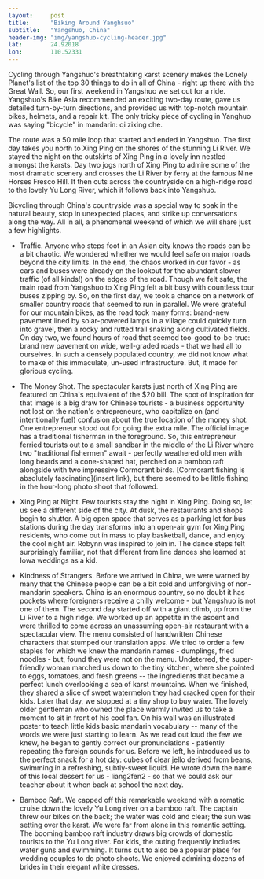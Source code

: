 ```yaml
---
layout: 	post
title:  	"Biking Around Yanghsuo"
subtitle:   "Yangshuo, China"
header-img: "img/yangshuo-cycling-header.jpg"
lat: 		24.92018
lon: 		110.52331
---
```


Cycling through Yangshuo's breathtaking karst scenery makes the Lonely Planet's list of the top 30 things to do in all of China - right up there with the Great Wall.  So, our first weekend in Yangshuo we set out for a ride. Yangshuo's Bike Asia recommended an exciting two-day route, gave us detailed turn-by-turn directions, and provided us with top-notch mountain bikes, helmets, and a repair kit. The only tricky piece of cycling in Yanghuo was saying "bicycle" in mandarin: qi zixing che. 

The route was a 50 mile loop that started and ended in Yangshuo. The first day takes you north to Xing Ping on the shores of the stunning Li River. We stayed the night on the outskirts of Xing Ping in a lovely inn nestled amongst the karsts. Day two jogs north of Xing Ping to admire some of the most dramatic scenery and crosses the Li River by ferry at the famous Nine Horses Fresco Hill.  It then cuts across the countryside on a high-ridge road to the lovely Yu Long River, which it follows back into Yangshuo. 

Bicycling through China's countryside was a special way to soak in the natural beauty, stop in unexpected places, and strike up conversations along the way.  All in all, a phenomenal weekend of which we will share just a few highlights.

 - Traffic. Anyone who steps foot in an Asian city knows the roads can be a bit chaotic. We wondered whether we would feel safe on major roads beyond the city limits. In the end, the chaos worked in our favor - as cars and buses were already on the lookout for the abundant slower traffic (of all kinds!) on the edges of the road.  Though we felt safe, the main road from Yangshuo to Xing Ping felt a bit busy with countless tour buses zipping by. So, on the first day, we took a chance on a network of smaller country roads that seemed to run in parallel.  We were grateful for our mountain bikes, as the road took many forms: brand-new pavement lined by solar-powered lamps in a village could quickly turn into gravel, then a rocky and rutted trail snaking along cultivated fields.  On day two, we found hours of road that seemed too-good-to-be-true: brand new pavement on wide, well-graded roads - that we had all to ourselves. In such a densely populated country, we did not know what to make of this immaculate, un-used infrastructure. But, it made for glorious cycling. 

 - The Money Shot.  The spectacular karsts just north of Xing Ping are featured on China's equivalent of the $20 bill. The spot of inspiration for that image is a big draw for Chinese tourists - a business opportunity not lost on the nation's entrepreneurs, who capitalize on (and intentionally fuel) confusion about the true location of the money shot.  One entrepreneur stood out for going the extra mile.  The official image has a traditional fisherman in the foreground. So, this entrepreneur ferried tourists out to a small sandbar in the middle of the Li River where two "traditional fishermen" await - perfectly weathered old men with long beards and a cone-shaped hat, perched on a bamboo raft alongside with two impressive Cormorant birds. [Cormorant fishing is absolutely fascinating](insert link), but there seemed to be little fishing in the hour-long photo shoot that followed.

 - Xing Ping at Night. Few tourists stay the night in Xing Ping. Doing so, let us see a different side of the city. At dusk, the restaurants and shops begin to shutter. A big open space that serves as a parking lot for bus stations during the day transforms into an open-air gym for Xing Ping residents, who come out in mass to play basketball, dance, and enjoy the cool night air. Robynn was inspired to join in. The dance steps felt surprisingly familiar, not that different from line dances she learned at Iowa weddings as a kid.

 - Kindness of Strangers. Before we arrived in China, we were warned by many that the Chinese people can be a bit cold and unforgiving of non-mandarin speakers.  China is an enormous country, so no doubt it has pockets where foreigners receive a chilly welcome - but Yangshuo is not one of them.  The second day started off with a giant climb, up from the Li River to a high ridge.  We worked up an appetite in the ascent and were thrilled to come across an unassuming open-air restaurant with a spectacular view. The menu consisted of handwritten Chinese characters that stumped our translation apps. We tried to order a few staples for which we knew the mandarin names - dumplings, fried noodles - but, found they were not on the menu. Undeterred, the super-friendly woman marched us down to the tiny kitchen, where she pointed to eggs, tomatoes, and fresh greens -- the ingredients that became a perfect lunch overlooking a sea of karst mountains. When we finished, they shared a slice of sweet watermelon they had cracked open for their kids.  Later that day, we stopped at a tiny shop to buy water. The lovely older gentleman who owned the place warmly invited us to take a moment to sit in front of his cool fan. On his wall was an illustrated poster to teach little kids basic mandarin vocabulary -- many of the words we were just starting to learn.  As we read out loud the few we knew, he began to gently correct our pronunciations - patiently repeating the foreign sounds for us.  Before we left, he introduced us to the perfect snack for a hot day: cubes of clear jello derived from beans, swimming in a refreshing, subtly-sweet liquid.  He wrote down the name of this local dessert for us - liang2fen2 - so that we could ask our teacher about it when back at school the next day. 

 - Bamboo Raft. We capped off this remarkable weekend with a romatic cruise down the lovely Yu Long river on a bamboo raft. The captain threw our bikes on the back; the water was cold and clear; the sun was setting over the karst.  We were far from alone in this romantic setting. The booming bamboo raft industry draws big crowds of domestic tourists to the Yu Long river. For kids, the outing frequently includes water guns and swimming. It turns out to also be a popular place for wedding couples to do photo shoots. We enjoyed admiring dozens of brides in their elegant white dresses. 
